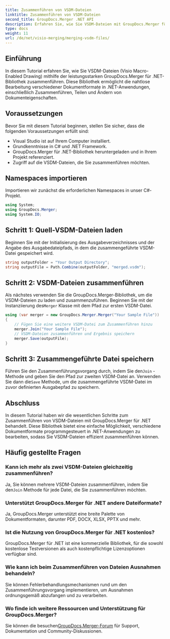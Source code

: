 ```yaml
---
title: Zusammenführen von VSDM-Dateien
linktitle: Zusammenführen von VSDM-Dateien
second_title: GroupDocs.Merger .NET API
description: Erfahren Sie, wie Sie VSDM-Dateien mit GroupDocs.Merger für .NET zusammenführen. Vereinfachen Sie Ihre Dokumentverwaltungsaufgaben mit dieser benutzerfreundlichen Bibliothek.
type: docs
weight: 11
url: /de/net/visio-merging/merging-vsdm-files/
---
```

## Einführung
In diesem Tutorial erfahren Sie, wie Sie VSDM-Dateien (Visio Macro-Enabled Drawing) mithilfe der leistungsstarken GroupDocs.Merger für .NET-Bibliothek zusammenführen. Diese Bibliothek ermöglicht die nahtlose Bearbeitung verschiedener Dokumentformate in .NET-Anwendungen, einschließlich Zusammenführen, Teilen und Ändern von Dokumenteigenschaften.
## Voraussetzungen
Bevor Sie mit diesem Tutorial beginnen, stellen Sie sicher, dass die folgenden Voraussetzungen erfüllt sind:
- Visual Studio ist auf Ihrem Computer installiert.
- Grundkenntnisse in C# und .NET Framework.
- GroupDocs.Merger für .NET-Bibliothek heruntergeladen und in Ihrem Projekt referenziert.
- Zugriff auf die VSDM-Dateien, die Sie zusammenführen möchten.

## Namespaces importieren
Importieren wir zunächst die erforderlichen Namespaces in unser C#-Projekt.
```csharp
using System; 
using GroupDocs.Merger;
using System.IO;
```
## Schritt 1: Quell-VSDM-Dateien laden
Beginnen Sie mit der Initialisierung des Ausgabeverzeichnisses und der Angabe des Ausgabedateipfads, in dem die zusammengeführte VSDM-Datei gespeichert wird.
```csharp
string outputFolder = "Your Output Directory";
string outputFile = Path.Combine(outputFolder, "merged.vsdm");
```
## Schritt 2: VSDM-Dateien zusammenführen
 Als nächstes verwenden Sie die GroupDocs.Merger-Bibliothek, um die VSDM-Dateien zu laden und zusammenzuführen. Beginnen Sie mit der Instanziierung des`Merger` Klasse mit dem Pfad zur ersten VSDM-Datei.
```csharp
using (var merger = new GroupDocs.Merger.Merger("Your Sample File"))
{
    // Fügen Sie eine weitere VSDM-Datei zum Zusammenführen hinzu
    merger.Join("Your Sample File");
    // VSDM-Dateien zusammenführen und Ergebnis speichern
    merger.Save(outputFile);
}
```
## Schritt 3: Zusammengeführte Datei speichern
Führen Sie den Zusammenführungsvorgang durch, indem Sie den`Join` -Methode und geben Sie den Pfad zur zweiten VSDM-Datei an. Verwenden Sie dann die`Save` Methode, um die zusammengeführte VSDM-Datei im zuvor definierten Ausgabepfad zu speichern.

## Abschluss
In diesem Tutorial haben wir die wesentlichen Schritte zum Zusammenführen von VSDM-Dateien mit GroupDocs.Merger für .NET behandelt. Diese Bibliothek bietet eine einfache Möglichkeit, verschiedene Dokumentformate programmgesteuert in .NET-Anwendungen zu bearbeiten, sodass Sie VSDM-Dateien effizient zusammenführen können.

## Häufig gestellte Fragen
### Kann ich mehr als zwei VSDM-Dateien gleichzeitig zusammenführen?
 Ja, Sie können mehrere VSDM-Dateien zusammenführen, indem Sie den`Join` Methode für jede Datei, die Sie zusammenführen möchten.
### Unterstützt GroupDocs.Merger für .NET andere Dateiformate?
Ja, GroupDocs.Merger unterstützt eine breite Palette von Dokumentformaten, darunter PDF, DOCX, XLSX, PPTX und mehr.
### Ist die Nutzung von GroupDocs.Merger für .NET kostenlos?
GroupDocs.Merger für .NET ist eine kommerzielle Bibliothek, für die sowohl kostenlose Testversionen als auch kostenpflichtige Lizenzoptionen verfügbar sind.
### Wie kann ich beim Zusammenführen von Dateien Ausnahmen behandeln?
Sie können Fehlerbehandlungsmechanismen rund um den Zusammenführungsvorgang implementieren, um Ausnahmen ordnungsgemäß abzufangen und zu verarbeiten.
### Wo finde ich weitere Ressourcen und Unterstützung für GroupDocs.Merger?
 Sie können die besuchen[GroupDocs.Merger-Forum](https://forum.groupdocs.com/c/merger/32) für Support, Dokumentation und Community-Diskussionen.